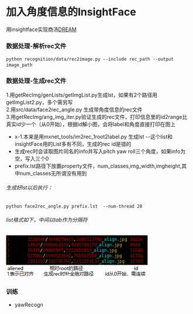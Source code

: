 # 加入角度信息的InsightFace

用insightface实现商汤[DREAM](https://github.com/penincillin/DREAM/)  

### 数据处理-解析rec文件  
    python recognition/data/rec2image.py --include rec_path --output image_path  
### 数据处理-生成rec文件  
1.用getRecImg/genLists/getImgList.py生成lst，如果有2个路径用getImgList2.py，多个需另写  
2.用src/data/face2rec_angle.py 生成带角度信息的rec文件  
3.用getRecImg/ang_img_iter.py验证生成的rec文件，打印信息里的id2range比真实id少一个（从0开始），根据id解小图，会将label和角度直接打印在图上  
- x-1.本来是用mxnet_tools/im2rec_1root2label.py 生成lst  --这个list和insightFace用的List多有不同，生成的rec id是错的  
- 生成rec时会读取图片同名的info并写入pitch yaw roll三个角度，如果info为空，写入三个0  
- prefix.lst路径下放置property文件，num_classes,img_width,imgheight,其中num_classes无所谓没有用到
###### 生成好lst以后执行：
    python face2rec_angle.py prefix.lst  --num-thread 28
###### list格式如下，中间以tab作为分隔符  
![](deploy/lst格式.png)  

### 训练  
- yawRecogn  
